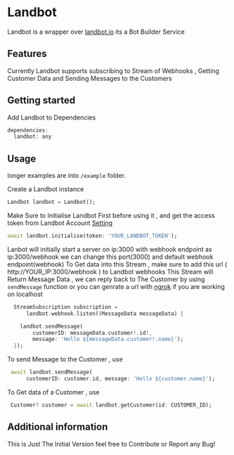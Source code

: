 # Landbot

Landbot is a wrapper over [landbot.io](https://app.landbot.io/)  its a Bot Builder Service

## Features

Currently Landbot supports subscribing to Stream of Webhooks , Getting Customer Data and Sending Messages to the Customers

## Getting started

Add Landbot to Dependencies

```dart
dependencies:
  landbot: any
```

## Usage

longer examples are into `/example` folder.

Create a Landbot instance

```dart
Landbot landbot = Landbot();
```

Make Sure to Initialise Landbot First before using it ,
and get the access token from Landbot Account [Setting](https://app.landbot.io/gui/settings/account)

```dart
await landbot.initialise(token: 'YOUR_LANDBOT_TOKEN');
```

Lanbot will initially start a server on ip:3000 with webhook endpoint as ip:3000/webhook
we can change this port(3000) and default webhook endpoint(webhook)
To Get data into this Stream , make sure to add this url ( http://YOUR_IP:3000/webhook ) to Landbot webhooks
This Stream will Return Message Data , we can reply back to The Customer by using `sendMessage` function
or you can genrate a url with [ngrok](https://ngrok.com/) if you are working on localhost

```dart
  StreamSubscription subscription =
      landbot.webhook.listen((MessageData messageData) {

    landbot.sendMessage(
        customerID: messageData.customer!.id!,
        message: 'Hello ${messageData.customer!.name}');
  });
```

To send Message to the Customer , use

```dart
 await landbot.sendMessage(
      customerID: customer.id, message: 'Hello ${customer.name}');
```

To Get data of a Customer , use

```dart
 Customer? customer = await landbot.getCustomer(id: CUSTOMER_ID);
```

## Additional information

This is Just The Initial Version feel free to Contribute or Report any Bug!
